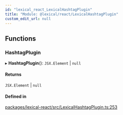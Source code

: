 ```yaml
---
id: "lexical_react_LexicalHashtagPlugin"
title: "Module: @lexical/react/LexicalHashtagPlugin"
custom_edit_url: null
---
```


## Functions

### HashtagPlugin

▸ **HashtagPlugin**(): `JSX.Element` \| ``null``

#### Returns

`JSX.Element` \| ``null``

#### Defined in

[packages/lexical-react/src/LexicalHashtagPlugin.ts:253](https://github.com/QubitPi/lexical/tree/main/packages/lexical-react/src/LexicalHashtagPlugin.ts#L253)
